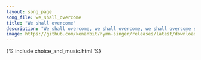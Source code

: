 ```yaml
---
layout: song_page
song_file: we_shall_overcome
title: "We shall overcome"
description: "We shall overcome, we shall overcome, we shall overcome someday! O deep in my heart I do believe we shall overcome, someday!  We'll walk hand in hand ... secular 4part acapella 3verse arrbykenan textbyother chords"
image: https://github.com/kenanbit/hymn-singer/releases/latest/download/we_shall_overcome-trad.png
---
```


{% include choice_and_music.html %}